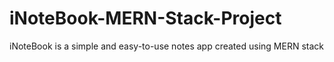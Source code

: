 # iNoteBook-MERN-Stack-Project
 iNoteBook is a simple and easy-to-use notes app created using MERN stack
